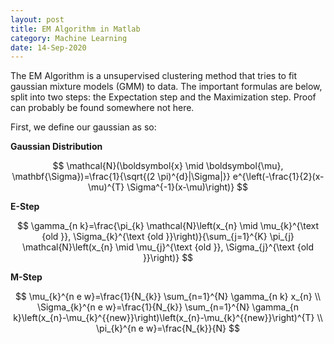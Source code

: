```yaml
---
layout: post
title: EM Algorithm in Matlab
category: Machine Learning
date: 14-Sep-2020
---
```

<script type="text/javascript" async
  src="https://cdnjs.cloudflare.com/ajax/libs/mathjax/2.7.7/latest.js?config=TeX-MML-AM_CHTML">
</script>

The EM Algorithm is a unsupervised clustering method that tries to fit gaussian mixture models (GMM) to data. The important formulas are below, split into two steps: the Expectation step and the Maximization step. Proof can probably be found somewhere not here.

First, we define our gaussian as so: 

**Gaussian Distribution**

$$
\mathcal{N}(\boldsymbol{x} \mid \boldsymbol{\mu}, \mathbf{\Sigma})=\frac{1}{\sqrt{(2 \pi)^{d}|\Sigma|}} e^{\left(-\frac{1}{2}(x-\mu)^{T} \Sigma^{-1}(x-\mu)\right)}
$$

**E-Step**

$$
\gamma_{n k}=\frac{\pi_{k} \mathcal{N}\left(x_{n} \mid \mu_{k}^{\text {old }}, \Sigma_{k}^{\text {old }}\right)}{\sum_{j=1}^{K} \pi_{j} \mathcal{N}\left(x_{n} \mid \mu_{j}^{\text {old }}, \Sigma_{j}^{\text {old }}\right)}
$$

**M-Step**

$$
\mu_{k}^{n e w}=\frac{1}{N_{k}} \sum_{n=1}^{N} \gamma_{n k} x_{n} \\
\Sigma_{k}^{n e w}=\frac{1}{N_{k}} \sum_{n=1}^{N} \gamma_{n k}\left(x_{n}-\mu_{k}^{{new}}\right)\left(x_{n}-\mu_{k}^{{new}}\right)^{T} \\
\pi_{k}^{n e w}=\frac{N_{k}}{N}
$$